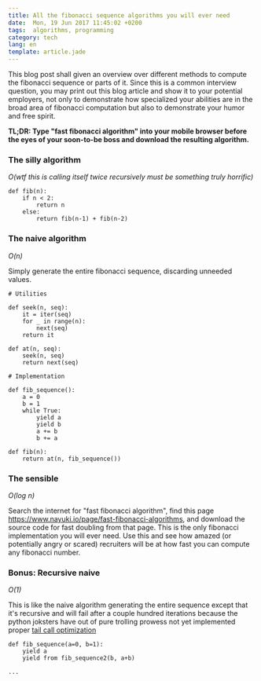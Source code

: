 ```yaml
---
title: All the fibonacci sequence algorithms you will ever need
date:  Mon, 19 Jun 2017 11:45:02 +0200
tags:  algorithms, programming
category: tech
lang: en
template: article.jade
---
```


This blog post shall given an overview over different methods to compute the fibonacci sequence
or parts of it. Since this is a common interview question, you may print out this blog article
and show it to your potential employers, not only to demonstrate how specialized your abilities
are in the broad area of fibonacci computation but also to demonstrate your humor and free spirit.

**TL;DR: Type "fast fibonacci algorithm" into your mobile browser before the eyes of your soon-to-be boss and download the resulting algorithm.**

### The silly algorithm

*O(wtf this is calling itself twice recursively must be something truly horrific)*

```
def fib(n):
    if n < 2:
        return n
    else:
        return fib(n-1) + fib(n-2)
```

### The naive algorithm

*O(n)*

Simply generate the entire fibonacci sequence, discarding unneeded values.

```
# Utilities

def seek(n, seq):
    it = iter(seq)
    for _ in range(n):
        next(seq)
    return it

def at(n, seq):
    seek(n, seq)
    return next(seq)

# Implementation

def fib_sequence():
    a = 0
    b = 1
    while True:
        yield a
        yield b
        a += b
        b += a

def fib(n):
    return at(n, fib_sequence())
```

### The sensible

*O(log n)*

Search the internet for "fast fibonacci algorithm", find this page https://www.nayuki.io/page/fast-fibonacci-algorithms,
and download the source code for fast doubling from that page. This is the only fibonacci implementation you will ever need.
Use this and see how amazed (or potentially angry or scared) recruiters will be at how fast you can compute any fibonacci number.

### Bonus: Recursive naive

*O(1)*

This is like the naive algorithm generating the entire sequence except that it's recursive and will fail after a couple
hundred iterations because the python joksters have out of pure trolling prowess not yet implemented proper [tail call optimization](https://en.wikipedia.org/wiki/Tail_call)

```
def fib_sequence(a=0, b=1):
    yield a
    yield from fib_sequence2(b, a+b)

...
```
